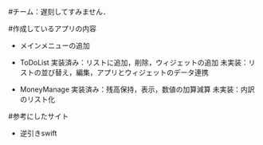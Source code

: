 #チーム：遅刻してすみません．

#作成しているアプリの内容
* メインメニューの追加

* ToDoList
	実装済み：リストに追加，削除，ウィジェットの追加
	未実装：リストの並び替え，編集，アプリとウィジェットのデータ連携

* MoneyManage
	実装済み：残高保持，表示，数値の加算減算
	未実装：内訳のリスト化

#参考にしたサイト
* 逆引きswift